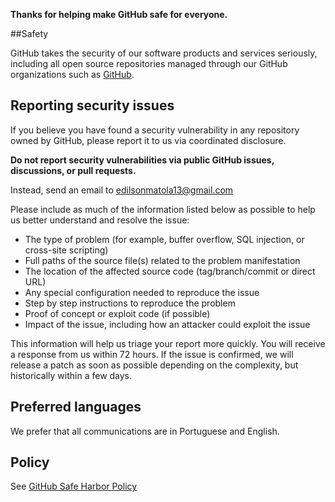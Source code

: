 **Thanks for helping make GitHub safe for everyone.**

##Safety

GitHub takes the security of our software products and services seriously, including all open source repositories managed through our GitHub organizations such as [GitHub](https://github.com/GitHub).

## Reporting security issues

If you believe you have found a security vulnerability in any repository owned by GitHub, please report it to us via coordinated disclosure.

**Do not report security vulnerabilities via public GitHub issues, discussions, or pull requests.**

Instead, send an email to edilsonmatola13@gmail.com

Please include as much of the information listed below as possible to help us better understand and resolve the issue:

- The type of problem (for example, buffer overflow, SQL injection, or cross-site scripting)
- Full paths of the source file(s) related to the problem manifestation
- The location of the affected source code (tag/branch/commit or direct URL)
- Any special configuration needed to reproduce the issue
- Step by step instructions to reproduce the problem
- Proof of concept or exploit code (if possible)
- Impact of the issue, including how an attacker could exploit the issue

This information will help us triage your report more quickly. You will receive a response from us within 72 hours. If the issue is confirmed, we will release a patch as soon as possible depending on the complexity, but historically within a few days.

## Preferred languages

We prefer that all communications are in Portuguese and English.

## Policy

See [GitHub Safe Harbor Policy](https://docs.github.com/en/github/site-policy/github-bug-bounty-program-legal-safe-harbor#1-safe-harbor-terms)